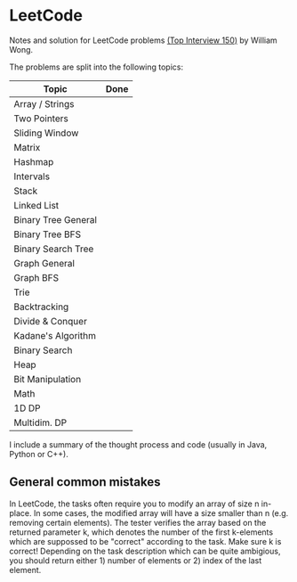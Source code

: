 # LeetCode

Notes and solution for LeetCode problems [(Top Interview 150)](https://leetcode.com/studyplan/top-interview-150/) by William Wong.

The problems are split into the following topics:

| Topic                      | Done   |
|-----------------------------|--------|
| Array / Strings             |        |
| Two Pointers               |        |
| Sliding Window             |        |
| Matrix                     |        |
| Hashmap                    |        |
| Intervals                  |        |
| Stack                       |        |
| Linked List                |        |
| Binary Tree General         |        |
| Binary Tree BFS            |        |
| Binary Search Tree         |        |
| Graph General               |        |
| Graph BFS                  |        |
| Trie                        |        |
| Backtracking               |        |
| Divide & Conquer           |        |
| Kadane's Algorithm          |        |
| Binary Search              |        |
| Heap                        |        |
| Bit Manipulation           |        |
| Math                        |        |
| 1D DP                       |        |
| Multidim. DP               |        |

I include a summary of the thought process and code (usually in Java, Python or C++).

## General common mistakes
In LeetCode, the tasks often require you to modify an array of size n in-place. In some cases, the modified array will have a size smaller than n (e.g. removing certain elements). The tester verifies the array based on the returned parameter k, which denotes the number of the first k-elements which are suppossed to be "correct" according to the task. Make sure k is correct! Depending on the task description which can be quite ambigious, you should return either 1) number of elements or 2) index of the last element.
